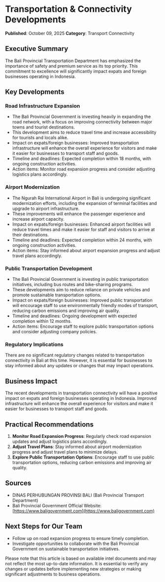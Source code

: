 # Transportation & Connectivity Developments

**Published**: October 09, 2025
**Category**: Transport Connectivity

## Executive Summary

The Bali Provincial Transportation Department has emphasized the importance of safety and premium service as its top priority. This commitment to excellence will significantly impact expats and foreign businesses operating in Indonesia.

## Key Developments

### Road Infrastructure Expansion

- The Bali Provincial Government is investing heavily in expanding the road network, with a focus on improving connectivity between major towns and tourist destinations.
- This development aims to reduce travel time and increase accessibility for tourists and locals alike.
- Impact on expats/foreign businesses: Improved transportation infrastructure will enhance the overall experience for visitors and make it easier for businesses to transport staff and goods.
- Timeline and deadlines: Expected completion within 18 months, with ongoing construction activities.
- Action items: Monitor road expansion progress and consider adjusting logistics plans accordingly.

### Airport Modernization

- The Ngurah Rai International Airport in Bali is undergoing significant modernization efforts, including the expansion of terminal facilities and upgrade to airport infrastructure.
- These improvements will enhance the passenger experience and increase airport capacity.
- Impact on expats/foreign businesses: Enhanced airport facilities will reduce travel times and make it easier for staff and visitors to arrive at their destinations.
- Timeline and deadlines: Expected completion within 24 months, with ongoing construction activities.
- Action items: Stay informed about airport expansion progress and adjust travel plans accordingly.

### Public Transportation Development

- The Bali Provincial Government is investing in public transportation initiatives, including bus routes and bike-sharing programs.
- These developments aim to reduce reliance on private vehicles and promote sustainable transportation options.
- Impact on expats/foreign businesses: Improved public transportation will encourage staff to use environmentally friendly modes of transport, reducing carbon emissions and improving air quality.
- Timeline and deadlines: Ongoing development with expected completion within 12 months.
- Action items: Encourage staff to explore public transportation options and consider adjusting company policies.

### Regulatory Implications

There are no significant regulatory changes related to transportation connectivity in Bali at this time. However, it is essential for businesses to stay informed about any updates or changes that may impact operations.

## Business Impact

The recent developments in transportation connectivity will have a positive impact on expats and foreign businesses operating in Indonesia. Improved infrastructure will enhance the overall experience for visitors and make it easier for businesses to transport staff and goods.

## Practical Recommendations

1. **Monitor Road Expansion Progress**: Regularly check road expansion updates and adjust logistics plans accordingly.
2. **Adjust Travel Plans**: Stay informed about airport modernization progress and adjust travel plans to minimize delays.
3. **Explore Public Transportation Options**: Encourage staff to use public transportation options, reducing carbon emissions and improving air quality.

## Sources

- DINAS PERHUBUNGAN PROVINSI BALI (Bali Provincial Transport Department)
- Bali Provincial Government Official Website: [https://www.baligovernment.com](https://www.baligovernment.com)

## Next Steps for Our Team

* Follow up on road expansion progress to ensure timely completion.
* Investigate opportunities to collaborate with the Bali Provincial Government on sustainable transportation initiatives.

Please note that this article is based on available intel documents and may not reflect the most up-to-date information. It is essential to verify any changes or updates before implementing new strategies or making significant adjustments to business operations.